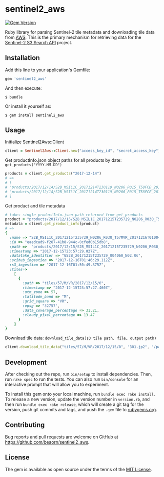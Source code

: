 # sentinel2_aws

[![Gem Version](http://img.shields.io/gem/v/sentinel2_aws.svg)][gem]

[gem]: https://rubygems.org/gems/sentinel2_aws

Ruby library for parsing Sentinel-2 tile metadata and downloading tile data from [AWS](https://aws.amazon.com/public-datasets/sentinel-2/).
This is the primary mechanism for retrieving data for the [Sentinel-2 S3 Search API](https://github.com/beaorn/s2) project.

## Installation

Add this line to your application's Gemfile:

```ruby
gem 'sentinel2_aws'
```

And then execute:

    $ bundle

Or install it yourself as:

    $ gem install sentinel2_aws

## Usage

Initialize Sentinel2Aws::Client
```ruby
client = Sentinel2Aws::Client.new("access_key_id", "secret_access_key")
```

Get productInfo.json object paths for all products by date: `get_products("YYYY-MM-DD")`
```ruby
products = client.get_products("2017-12-14")
# =>
# [
# "products/2017/12/14/S2B_MSIL1C_20171214T230119_N0206_R015_T58FCD_20171214T234716/productInfo.json",
# "products/2017/12/14/S2B_MSIL1C_20171214T230119_N0206_R015_T58FCE_20171214T234716/productInfo.json",
# ]
```

Get product and tile metadata
```ruby
# takes single productInfo.json path returned from get_products
product = "products/2017/12/15/S2B_MSIL1C_20171215T235729_N0206_R030_T57MVR_20171216T010047/productInfo.json"
metadata = client.get_product_info(product)
# =>
{
  :name => "S2B_MSIL1C_20171215T235729_N0206_R030_T57MVR_20171216T010047",
  :id => "eaedcad9-f287-41b8-944c-0cfed0b15db8",
  :path =>  "products/2017/12/15/S2B_MSIL1C_20171215T235729_N0206_R030_T57MVR_20171216T010047",
  :timestamp => "2017-12-15T23:57:29.027Z",
  :datatake_identifier => "GS2B_20171215T235729_004060_N02.06",
  :scihub_ingestion => "2017-12-16T01:46:29.112Z",
  :s3_ingestion => "2017-12-16T01:50:49.375Z",
  :tiles=>
    [
      {
        :path => "tiles/57/M/VR/2017/12/15/0",
        :timestamp => "2017-12-15T23:57:27.460Z",
        :utm_zone => 57,
        :latitude_band => "M",
        :grid_square => "VR",
        :epsg => "32757",
        :data_coverage_percentage => 31.21,
        :cloudy_pixel_percentage => 13.47
      }
    ]
}
```

Download tile data: `download_tile_data(s3 tile path, file, output path)`
```ruby
client.download_tile_data("tiles/57/M/VR/2017/12/15/0", "B01.jp2", "/path/that/exists")
```

## Development

After checking out the repo, run `bin/setup` to install dependencies. Then, run `rake spec` to run the tests. You can also run `bin/console` for an interactive prompt that will allow you to experiment.

To install this gem onto your local machine, run `bundle exec rake install`. To release a new version, update the version number in `version.rb`, and then run `bundle exec rake release`, which will create a git tag for the version, push git commits and tags, and push the `.gem` file to [rubygems.org](https://rubygems.org).

## Contributing

Bug reports and pull requests are welcome on GitHub at https://github.com/beaorn/sentinel2_aws.

## License

The gem is available as open source under the terms of the [MIT License](https://opensource.org/licenses/MIT).
